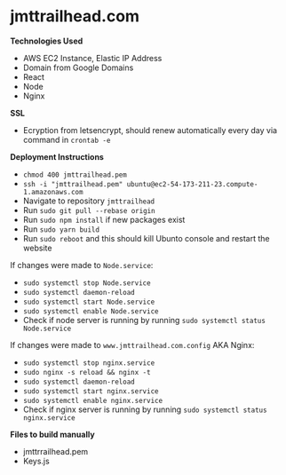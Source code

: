 # jmttrailhead.com

**Technologies Used**
- AWS EC2 Instance, Elastic IP Address
- Domain from Google Domains
- React
- Node
- Nginx

**SSL**
- Ecryption from letsencrypt, should renew automatically every day via command in `crontab -e`

**Deployment Instructions**
- `chmod 400 jmttrailhead.pem`
- `ssh -i "jmttrailhead.pem" ubuntu@ec2-54-173-211-23.compute-1.amazonaws.com`
- Navigate to repository `jmttrailhead`
- Run `sudo git pull --rebase origin`
- Run `sudo npm install` if new packages exist
- Run `sudo yarn build`
- Run `sudo reboot` and this should kill Ubunto console and restart the website

If changes were made to `Node.service`:
- `sudo systemctl stop Node.service`
- `sudo systemctl daemon-reload`
- `sudo systemctl start Node.service`
- `sudo systemctl enable Node.service`
- Check if node server is running by running `sudo systemctl status Node.service`

If changes were made to `www.jmttrailhead.com.config` AKA Nginx:
- `sudo systemctl stop nginx.service`
- `sudo nginx -s reload && nginx -t`
- `sudo systemctl daemon-reload`
- `sudo systemctl start nginx.service`
- `sudo systemctl enable nginx.service`
- Check if nginx server is running by running `sudo systemctl status nginx.service`

**Files to build manually**
- jmttrrailhead.pem
- Keys.js